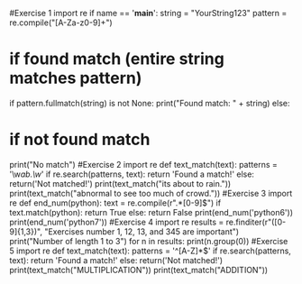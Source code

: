 #Exercise 1
import re 
if name == '__main__':
 string = "YourString123" 
pattern = re.compile("[A-Za-z0-9]+")
 # if found match (entire string matches pattern)
 if pattern.fullmatch(string) is not None:
 print("Found match: " + string) 
else: 
# if not found match
 print("No match")
#Exercise 2
import re
def text_match(text): 
patterns = '\w*ab.\w*' 
if re.search(patterns, text): 
return 'Found a match!' 
else:
 return('Not matched!')
 print(text_match("its about to rain."))
print(text_match("abnormal to see too much of crowd."))
#Exercise 3
import re
def end_num(python):
 text = re.compile(r".*[0-9]$")
 if text.match(python):
 return True 
else: 
return False 
print(end_num('python6'))
print(end_num('python7'))
#Exercise 4
import re
results = re.finditer(r"([0-9]{1,3})", "Exercises number 1, 12, 13, and 345 are important")
print("Number of length 1 to 3")
for n in results: 
print(n.group(0))
#Exercise 5
import re
def text_match(text):
 patterns = '^[A-Z]*$' 
if re.search(patterns, text):
 return 'Found a match!'
 else:
 return('Not matched!')
 print(text_match("MULTIPLICATION"))
print(text_match("ADDITION"))
